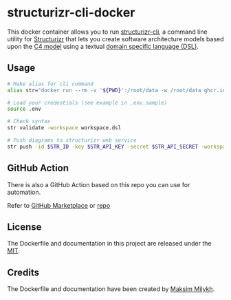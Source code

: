 # structurizr-cli-docker

This docker container allows you to run [structurizr-cli](https://github.com/structurizr/cli), a command line utility for [Structurizr](https://structurizr.com/) that lets you create software architecture models based upon the [C4 model](https://c4model.com/) using a textual [domain specific language (DSL)](https://github.com/structurizr/dsl).

## Usage

```bash
# Make alias for cli command
alias str="docker run --rm -v '${PWD}':/root/data -w /root/data ghcr.io/aidmax/structurizr-cli-docker"

# Load your credentials (see example in .env.sample)
source .env

# Check syntax
str validate -workspace workspace.dsl

# Push diagrams to structurizr web service
str push -id $STR_ID -key $STR_API_KEY -secret $STR_API_SECRET -workspace your_workspace_file.dsl
```

## GitHub Action

There is also a GitHub Action based on this repo you can use for automation.

Refer to [GitHub Marketplace](https://github.com/marketplace/actions/structurizr-cli-action) or [repo](https://github.com/aidmax/structurizr-cli-action)

## License

The Dockerfile and documentation in this project are released under the [MIT](license).

## Credits

The Dockerfile and documentation have been created by [Maksim Milykh](https://github.com/aidmax).
